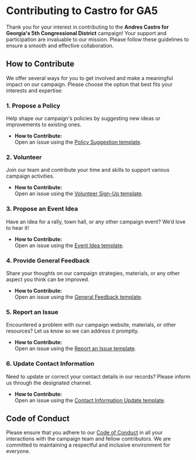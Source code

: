# Contributing to Castro for GA5

Thank you for your interest in contributing to the **Andres Castro for Georgia's 5th Congressional District** campaign! Your support and participation are invaluable to our mission. Please follow these guidelines to ensure a smooth and effective collaboration.

## How to Contribute

We offer several ways for you to get involved and make a meaningful impact on our campaign. Please choose the option that best fits your interests and expertise:

### **1. Propose a Policy**

Help shape our campaign's policies by suggesting new ideas or improvements to existing ones.

- **How to Contribute:**  
  Open an issue using the [Policy Suggestion template](./.github/ISSUE_TEMPLATE/policy_suggestion.md).

### **2. Volunteer**

Join our team and contribute your time and skills to support various campaign activities.

- **How to Contribute:**  
  Open an issue using the [Volunteer Sign-Up template](./.github/ISSUE_TEMPLATE/volunteer_sign_up.md).

### **3. Propose an Event Idea**

Have an idea for a rally, town hall, or any other campaign event? We’d love to hear it!

- **How to Contribute:**  
  Open an issue using the [Event Idea template](./.github/ISSUE_TEMPLATE/event_idea.md).

### **4. Provide General Feedback**

Share your thoughts on our campaign strategies, materials, or any other aspect you think can be improved.

- **How to Contribute:**  
  Open an issue using the [General Feedback template](./.github/ISSUE_TEMPLATE/general_feedback.md).

### **5. Report an Issue**

Encountered a problem with our campaign website, materials, or other resources? Let us know so we can address it promptly.

- **How to Contribute:**  
  Open an issue using the [Report an Issue template](./.github/ISSUE_TEMPLATE/report_issue.md).

### **6. Update Contact Information**

Need to update or correct your contact details in our records? Please inform us through the designated channel.

- **How to Contribute:**  
  Open an issue using the [Contact Information Update template](./.github/ISSUE_TEMPLATE/contact_update.md).

## Code of Conduct

Please ensure that you adhere to our [Code of Conduct](CODE_OF_CONDUCT.md) in all your interactions with the campaign team and fellow contributors. We are committed to maintaining a respectful and inclusive environment for everyone.